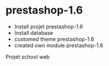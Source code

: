# prestashop-1.6

- Install projet prestashop-1.6
- Install database
- customed theme prestashop-1.6
- created own module prestashop-1.6

Projet school web